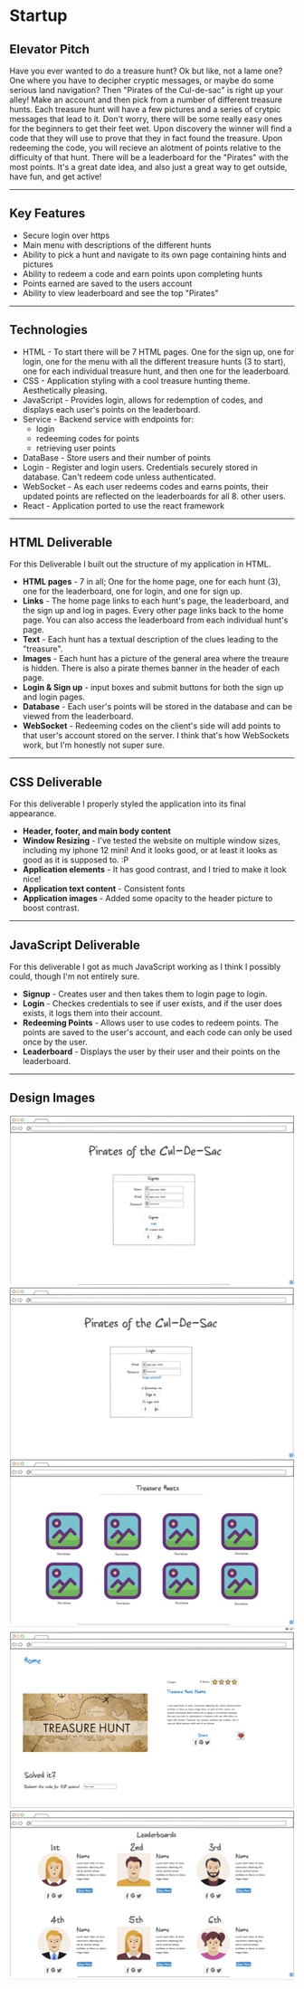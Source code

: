 # Startup

## Elevator Pitch

Have you ever wanted to do a treasure hunt? Ok but like, not a lame one? One where you have to decipher cryptic messages, or maybe do some serious land navigation?
Then "Pirates of the Cul-de-sac" is right up your alley! Make an account and then pick from a number of different treasure hunts. Each treasure hunt will have a few pictures and a series of crytpic messages that lead to it. Don't worry, there will be some really easy ones for the beginners to get their feet wet. 
Upon discovery the winner will find a code that they will use to prove that they in fact found the treasure. Upon redeeming the code, you will recieve an alotment of points 
relative to the difficulty of that hunt. There will be a leaderboard for the "Pirates" with the most points. It's a great date idea, and also just a great way to 
get outside, have fun, and get active!

---
## Key Features

- Secure login over https
- Main menu with descriptions of the different hunts
- Ability to pick a hunt and navigate to its own page containing hints and pictures
- Ability to redeem a code and earn points upon completing hunts
- Points earned are saved to the users account
- Ability to view leaderboard and see the top "Pirates"

---
## Technologies

- HTML - To start there will be 7 HTML pages. One for the sign up, one for login, one for the menu with all the different treasure hunts (3 to start), one for each individual treasure hunt, and then one for the leaderboard.
- CSS - Application styling with a cool treasure hunting theme. Aesthetically pleasing.
- JavaScript - Provides login, allows for redemption of codes, and displays each user's points on the leaderboard.
- Service - Backend service with endpoints for:
    - login
    - redeeming codes for points
    - retrieving user points
- DataBase - Store users and their number of points
- Login - Register and login users. Credentials securely stored in database. Can't redeem code unless authenticated.
- WebSocket - As each user redeems codes and earns points, their updated points are reflected on the leaderboards for all 8. other users.
- React - Application ported to use the react framework
  
---
## HTML Deliverable

For this Deliverable I built out the structure of my application in HTML.
- **HTML pages** - 7 in all; One for the home page, one for each hunt (3), one for the leaderboard, one for login, and one for sign up.
- **Links** - The home page links to each hunt's page, the leaderboard, and the sign up and log in pages. Every other page links back to the home page. You can also access the leaderboard from each individual hunt's page.
- **Text** - Each hunt has a textual description of the clues leading to the "treasure".
- **Images** - Each hunt has a picture of the general area where the treaure is hidden. There is also a pirate themes banner in the header of each page.
- **Login & Sign up** - input boxes and submit buttons for both the sign up and login pages.
- **Database** - Each user's points will be stored in the database and can be viewed from the leaderboard.
- **WebSocket** - Redeeming codes on the client's side will add points to that user's account stored on the server. I think that's how WebSockets work, but I'm honestly not super sure.
  
---
## CSS Deliverable
For this deliverable I properly styled the application into its final appearance.
- **Header, footer, and main body content**
- **Window Resizing** - I've tested the website on multiple window sizes, including my iphone 12 mini! And it looks good, or at least it looks as good as it is supposed to. :P
- **Application elements** - It has good contrast, and I tried to make it look nice!
- **Application text content** - Consistent fonts
- **Application images** - Added some opacity to the header picture to boost contrast.
  
---
## JavaScript Deliverable
For this deliverable I got as much JavaScript working as I think I possibly could, though I'm not entirely sure.
- **Signup** - Creates user and then takes them to login page to login.
- **Login** - Checkes credentials to see if user exists, and if the user does exists, it logs them into their account.
- **Redeeming Points** - Allows user to use codes to redeem points. The points are saved to the user's account, and each code can only be used once by the user.
- **Leaderboard** - Displays the user by their user and their points on the leaderboard.
    
---
## Design Images
![](Pics/signup.png)
![](Pics/Login.png)
![](Pics/Menu.png)
![](Pics/TreasureHunt.png)
![](Pics/Leaderboard.png)